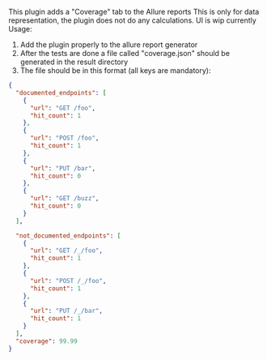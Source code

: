 This plugin adds a "Coverage" tab to the Allure reports
This is only for data representation, the plugin does not do any calculations.
UI is wip currently
Usage:
1) Add the plugin properly to the allure report generator
2) After the tests are done a file called "coverage.json" should be generated in the result directory
3) The file should be in this format (all keys are mandatory):
```json
{
  "documented_endpoints": [
    {
      "url": "GET /foo",
      "hit_count": 1
    },
    {
      "url": "POST /foo",
      "hit_count": 1
    },
    {
      "url": "PUT /bar",
      "hit_count": 0
    },
    {
      "url": "GET /buzz",
      "hit_count": 0
    }
  ],

  "not_documented_endpoints": [
    {
      "url": "GET /_/foo",
      "hit_count": 1
    },
    {
      "url": "POST /_/foo",
      "hit_count": 1
    },
    {
      "url": "PUT /_/bar",
      "hit_count": 1
    }
  ],
  "coverage": 99.99
}

```